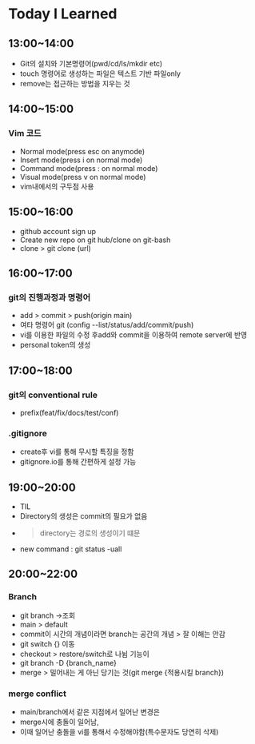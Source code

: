 # Today I Learned

## 13:00~14:00
- Git의 설치와 기본명령어(pwd/cd/ls/mkdir etc)
- touch 명령어로 생성하는 파일은 텍스트 기반 파일only
- remove는 접근하는 방법을 지우는 것

## 14:00~15:00
### Vim 코드
- Normal mode(press esc on anymode)
- Insert mode(press i on normal mode)
- Command mode(press : on normal mode)
- Visual mode(press v on normal mode)
- vim내에서의 구두점 사용


## 15:00~16:00
- github account sign up
- Create new repo on git hub/clone on git-bash
- clone > git clone (url)

## 16:00~17:00
### git의 진행과정과 명령어
- add > commit > push(origin main)
- 여타 명령어 git (config --list/status/add/commit/push)
- vi를 이용한 파일의 수정 후add와 commit을 이용하여 remote server에 반영
- personal token의 생성

## 17:00~18:00
### git의 conventional rule
- prefix(feat/fix/docs/test/conf)

### .gitignore
- create후 vi를 통해 무시할 특징을 정함
- gitignore.io를 통해 간편하게 설정 가능

## 19:00~20:00
- TIL
- Directory의 생성은 commit의 필요가 없음
- > directory는 경로의 생성이기 떄문
- new command : git status -uall

## 20:00~22:00
### Branch
- git branch ->조회
- main > default
- commit이 시간의 개념이라면 branch는 공간의 개념 > 잘 이해는 안감
- git switch {} 이동
- checkout > restore/switch로 나뉨 기능이
- git branch -D {branch_name}
- merge > 밀어내는 게 아닌 당기는 것(git merge {적용시킬 branch})

### merge conflict
- main/branch에서 같은 지점에서 일어난 변경은
- merge시에 충돌이 일어남,
- 이때 일어난 충돌을 vi를 통해서 수정해야함(특수문자도 당연히 삭제)

